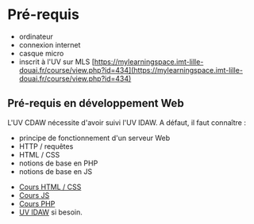# Pré-requis

* ordinateur
* connexion internet
* casque micro
* inscrit à l'UV sur MLS [https://mylearningspace.imt-lille-douai.fr/course/view.php?id=434](https://mylearningspace.imt-lille-douai.fr/course/view.php?id=434)

## Pré-requis en développement Web

L'UV CDAW nécessite d'avoir suivi l'UV IDAW. A défaut, il faut connaître :

* principe de fonctionnement d'un serveur Web
* HTTP / requêtes
* HTML / CSS
* notions de base en PHP
* notions de base en JS

- [Cours HTML / CSS](https://www.pierre-giraud.com/html-css-apprendre-coder-cours/)
- [Cours JS](https://www.pierre-giraud.com/javascript-apprendre-coder-cours/)
- [Cours PHP](https://www.pierre-giraud.com/php-mysql-apprendre-coder-cours/)
- [UV IDAW](https://mylearningspace.imt-lille-douai.fr/course/view.php?id=244) si besoin.
